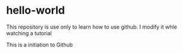 # hello-world
This repository is use only to learn how to use github.
I modify it whle watching a tutorial

This is a initiation to Github

